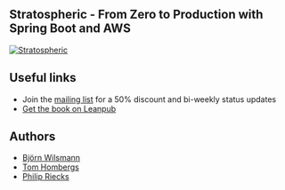 ## Stratospheric - From Zero to Production with Spring Boot and AWS

[![Stratospheric](https://stratospheric.dev/assets/images/book-mockup-500.png)](https://stratospheric.dev)

## Useful links

- Join the [mailing list](https://stratospheric.dev/) for a 50% discount and bi-weekly status updates
- [Get the book on Leanpub](https://leanpub.com/stratospheric/)

## Authors

- [Björn Wilsmann](https://bjoernkw.com/)
- [Tom Hombergs](https://reflectoring.io/)
- [Philip Riecks](https://rieckpil.de/)
